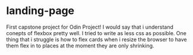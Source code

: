 # landing-page
First capstone project for Odin Project! 
I would say that i understand conepts of flexbox pretty well. 
I tried to write as less css as possible.
One thing that i struggle is how to flex cards when i resize the browser to have them flex in to places at the moment they are only shrinking. 